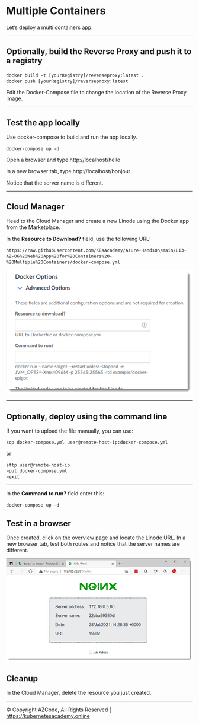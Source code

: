 # Multiple Containers

Let’s deploy a multi containers app.

---

## Optionally, build the Reverse Proxy and push it to a registry

    docker build -t [yourRegistry]/reverseproxy:latest .
    docker push [yourRegistry]/reverseproxy:latest

Edit the Docker-Compose file to change the location of the Reverse Proxy image.

---

## Test the app locally

Use docker-compose to build and run the app locally.

    docker-compose up -d

Open a browser and type http://localhost/hello

In a new browser tab, type http://localhost/bonjour

Notice that the server name is different.

---

## Cloud Manager

Head to the Cloud Manager and create a new Linode using the Docker app from the Marketplace.

In the **Resource to Download?** field, use the following URL:

    https://raw.githubusercontent.com/K8sAcademy/Azure-HandsOn/main/L13-AZ-06%20Web%20App%20for%20Containers%20-%20Multiple%20Containers/docker-compose.yml

![image](readme_images/L13-LI-02-01.png)

---

## Optionally, deploy using the command line

If you want to upload the file manually, you can use:

    scp docker-compose.yml user@remote-host-ip:docker-compose.yml

or

    sftp user@remote-host-ip
    >put docker-compose.yml
    >exit

---

In the **Command to run?** field enter this:

    docker-compose up -d

## Test in a browser

Once created, click on the overview page and locate the Linode URL.  In a new browser tab, test both routes and notice that the server names are different.

![image](readme_images/L13-LI-02-02.png)

## Cleanup

In the Cloud Manager, delete the resource you just created.

---

© Copyright AZCode, All Rights Reserved | https://kubernetesacademy.online